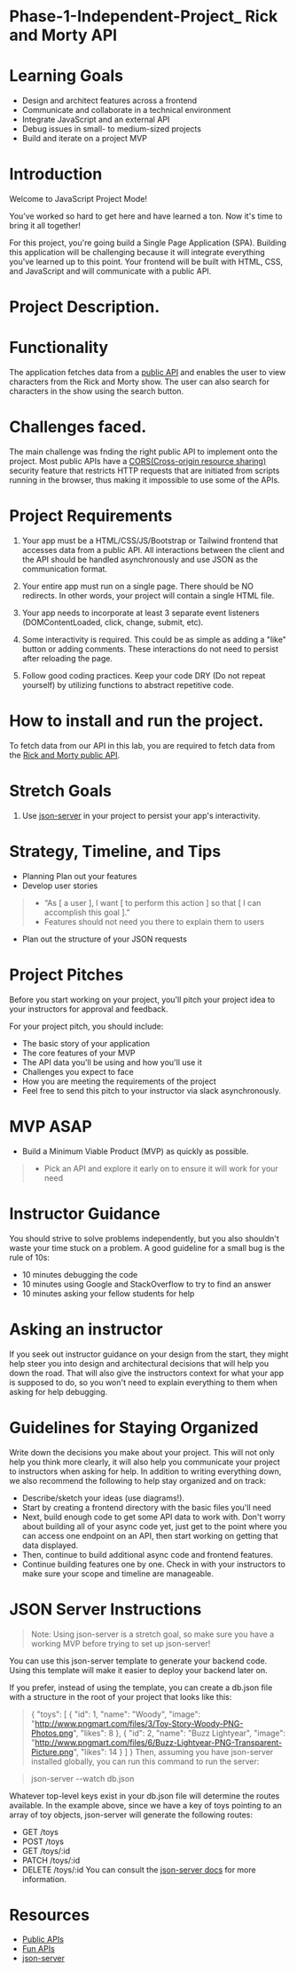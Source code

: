 # Phase-1-Independent-Project_ Rick and Morty API

# Learning Goals
* Design and architect features across a frontend
* Communicate and collaborate in a technical environment
* Integrate JavaScript and an external API
* Debug issues in small- to medium-sized projects
* Build and iterate on a project MVP


# Introduction
Welcome to JavaScript Project Mode!

You’ve worked so hard to get here and have learned a ton. Now it's time to bring it all together!

For this project, you're going build a Single Page Application (SPA). Building this application will be challenging because it will integrate everything you've learned up to this point. Your frontend will be built with HTML, CSS, and JavaScript and will communicate with a public API.

# Project Description.
# Functionality
The application fetches data from a [public API](https://rickandmortyapi.com/api/character) and enables the user to view characters from the Rick and Morty show. The user can also search for characters in the show using the search button.

# Challenges faced.
The main challenge was fnding the right public API to implement onto the project. Most public APIs have a [CORS(Cross-origin resource sharing)](https://developer.mozilla.org/en-US/docs/Web/HTTP/CORS) security feature that restricts HTTP requests that are initiated from scripts running in the browser, thus making it impossible to use some of the APIs.

# Project Requirements
1. Your app must be a HTML/CSS/JS/Bootstrap or Tailwind frontend that accesses data from a public API. All interactions between the client and the API should be handled asynchronously and use JSON as the communication format.

2. Your entire app must run on a single page. There should be NO redirects. In other words, your project will contain a single HTML file.

3. Your app needs to incorporate at least 3 separate event listeners (DOMContentLoaded, click, change, submit, etc).

4. Some interactivity is required. This could be as simple as adding a "like" button or adding comments. These interactions do not need to persist after reloading the page.

5. Follow good coding practices. Keep your code DRY (Do not repeat yourself) by utilizing functions to abstract repetitive code.

# How to install and run the project.
To fetch data from our API in this lab, you are required to fetch data from the [Rick and Morty public API](https://rickandmortyapi.com/api/character).



# Stretch Goals
1. Use [json-server](https://www.npmjs.com/package/json-server) in your project to persist your app's interactivity.

# Strategy, Timeline, and Tips
* Planning
Plan out your features
* Develop user stories
> * “As [ a user ], I want [ to perform this action ] so that [ I can accomplish this goal ].”
> * Features should not need you there to explain them to users
* Plan out the structure of your JSON requests


# Project Pitches
Before you start working on your project, you'll pitch your project idea to your instructors for approval and feedback.

For your project pitch, you should include:

* The basic story of your application
* The core features of your MVP
* The API data you'll be using and how you'll use it
* Challenges you expect to face
* How you are meeting the requirements of the project
* Feel free to send this pitch to your instructor via slack asynchronously.

# MVP ASAP
* Build a Minimum Viable Product (MVP) as quickly as possible.
> * Pick an API and explore it early on to ensure it will work for your need

# Instructor Guidance
You should strive to solve problems independently, but you also shouldn't waste your time stuck on a problem. A good guideline for a small bug is the rule of 10s:

* 10 minutes debugging the code
* 10 minutes using Google and StackOverflow to try to find an answer
* 10 minutes asking your fellow students for help

# Asking an instructor
If you seek out instructor guidance on your design from the start, they might help steer you into design and architectural decisions that will help you down the road. That will also give the instructors context for what your app is supposed to do, so you won't need to explain everything to them when asking for help debugging.

# Guidelines for Staying Organized
Write down the decisions you make about your project. This will not only help you think more clearly, it will also help you communicate your project to instructors when asking for help. In addition to writing everything down, we also recommend the following to help stay organized and on track:

* Describe/sketch your ideas (use diagrams!).
* Start by creating a frontend directory with the basic files you'll need
* Next, build enough code to get some API data to work with. Don't worry about building all of your async code yet, just get to the point where you can access one endpoint on an API, then start working on getting that data displayed.
* Then, continue to build additional async code and frontend features.
* Continue building features one by one.
Check in with your instructors to make sure your scope and timeline are manageable.

# JSON Server Instructions
> Note: Using json-server is a stretch goal, so make sure you have a working MVP before trying to set up json-server!

You can use this json-server template to generate your backend code. Using this template will make it easier to deploy your backend later on.

If you prefer, instead of using the template, you can create a db.json file with a structure in the root of your project that looks like this:

>   {
    "toys": [
        {
        "id": 1,
        "name": "Woody",
        "image": "http://www.pngmart.com/files/3/Toy-Story-Woody-PNG-Photos.png",
        "likes": 8
        },
        {
        "id": 2,
        "name": "Buzz Lightyear",
        "image": "http://www.pngmart.com/files/6/Buzz-Lightyear-PNG-Transparent-Picture.png",
        "likes": 14
        }
    ]
>   }
Then, assuming you have json-server installed globally, you can run this command to run the server:

 > json-server --watch db.json

Whatever top-level keys exist in your db.json file will determine the routes available. In the example above, since we have a key of toys pointing to an array of toy objects, json-server will generate the following routes:

* GET /toys
* POST /toys
* GET /toys/:id
* PATCH /toys/:id
* DELETE /toys/:id
You can consult the [json-server docs](https://www.npmjs.com/package/json-server) for more information.

# Resources
* [Public APIs](https://github.com/public-apis/public-apis)
* [Fun APIs](https://apilist.fun/)
* [json-server](https://www.npmjs.com/package/json-server)